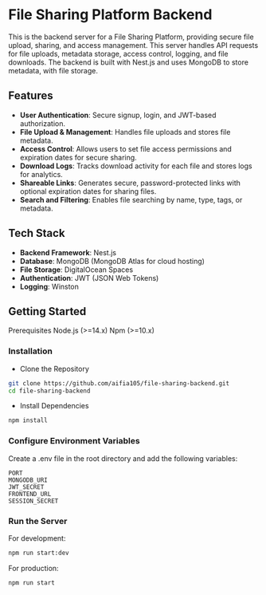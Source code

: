 # File Sharing Platform Backend
This is the backend server for a File Sharing Platform, providing secure file upload, sharing, and access management. This server handles API requests for file uploads, metadata storage, access control, logging, and file downloads. The backend is built with Nest.js and uses MongoDB to store metadata, with file storage.

## Features
- **User Authentication**: Secure signup, login, and JWT-based authorization.
- **File Upload & Management**: Handles file uploads and stores file metadata.
- **Access Control**: Allows users to set file access permissions and expiration dates for secure sharing.
- **Download Logs**: Tracks download activity for each file and stores logs for analytics.
- **Shareable Links**: Generates secure, password-protected links with optional expiration dates for sharing files.
- **Search and Filtering**: Enables file searching by name, type, tags, or metadata.
  
## Tech Stack
- **Backend Framework**: Nest.js
- **Database**: MongoDB (MongoDB Atlas for cloud hosting)
- **File Storage**: DigitalOcean Spaces
- **Authentication**: JWT (JSON Web Tokens)
- **Logging**: Winston

## Getting Started
Prerequisites
Node.js (>=14.x)
Npm (>=10.x)

### Installation
- Clone the Repository
```bash
git clone https://github.com/aifia105/file-sharing-backend.git
cd file-sharing-backend
```
- Install Dependencies
```bash
npm install
```
### Configure Environment Variables

Create a .env file in the root directory and add the following variables:


```dotenv
PORT
MONGODB_URI
JWT_SECRET
FRONTEND_URL
SESSION_SECRET
```
### Run the Server
For development:

```bash
npm run start:dev
```
For production:
```bash
npm run start
```

